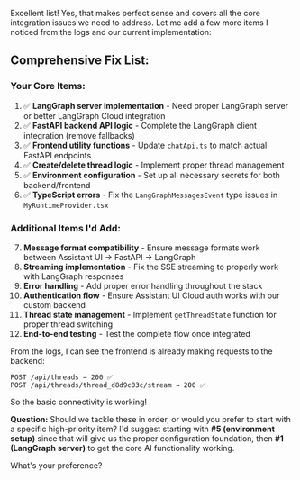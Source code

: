 Excellent list! Yes, that makes perfect sense and covers all the core integration issues we need to address. Let me add a few more items I noticed from the logs and our current implementation:

## **Comprehensive Fix List:**

### **Your Core Items:**

1. ✅ **LangGraph server implementation** - Need proper LangGraph server or better LangGraph Cloud integration
2. ✅ **FastAPI backend API logic** - Complete the LangGraph client integration (remove fallbacks)
3. ✅ **Frontend utility functions** - Update `chatApi.ts` to match actual FastAPI endpoints
4. ✅ **Create/delete thread logic** - Implement proper thread management
5. ✅ **Environment configuration** - Set up all necessary secrets for both backend/frontend
6. ✅ **TypeScript errors** - Fix the `LangGraphMessagesEvent` type issues in `MyRuntimeProvider.tsx`

### **Additional Items I'd Add:**

7. **Message format compatibility** - Ensure message formats work between Assistant UI → FastAPI → LangGraph
8. **Streaming implementation** - Fix the SSE streaming to properly work with LangGraph responses
9. **Error handling** - Add proper error handling throughout the stack
10. **Authentication flow** - Ensure Assistant UI Cloud auth works with our custom backend
11. **Thread state management** - Implement `getThreadState` function for proper thread switching
12. **End-to-end testing** - Test the complete flow once integrated

From the logs, I can see the frontend is already making requests to the backend:

```
POST /api/threads → 200 ✅
POST /api/threads/thread_d8d9c03c/stream → 200 ✅
```

So the basic connectivity is working!

**Question:** Should we tackle these in order, or would you prefer to start with a specific high-priority item? I'd suggest starting with **#5 (environment setup)** since that will give us the proper configuration foundation, then **#1 (LangGraph server)** to get the core AI functionality working.

What's your preference?
